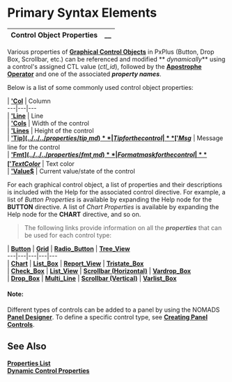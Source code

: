 # Primary Syntax Elements

**Control Object Properties** |  **__**  
---|---  
  
Various properties of **[Graphical Control Objects](../../../control_object_properties/graphical_control_objects.md)** in PxPlus (Button, Drop Box, Scrollbar, etc.) can be referenced and modified ** _dynamically_** using a control's assigned CTL value (_ctl_id_), followed by the **[Apostrophe Operator](../../../appendix/apostrophe_operator.md)** and one of the associated **_property names_**.

Below is a list of some commonly used control object properties:

|  **['Col](../../../properties/col.md)** |  Column  
---|---|---  
|  **['Line](../../../properties/line.md)** |  Line  
|  **['Cols](../../../properties/cols.md)** |  Width of the control  
|  **['Lines](../../../properties/lines.md)** |  Height of the control  
|  **['Tip$](../../../properties/tip_.md)** |  Tip for the control  
|  **['Msg$](../../../properties/msg_.md)** |  Message line for the control  
|  **['Fmt$](../../../properties/fmt_.md)** |  Format mask for the control  
|  **['TextColor$](../../../properties/textcolor_.md)** |  Text color  
|  **['Value$](../../../properties/value_.md)** |  Current value/state of the control  
  
For each graphical control object, a list of properties and their descriptions is included with the Help for the associated control directive. For example, a list of _Button Properties_ is available by expanding the Help node for the **BUTTON** directive. A list of _Chart Properties_ is available by expanding the Help node for the **CHART** directive, and so on.

> The following links provide information on all the **_properties_** that can be used for each control type:

|  [**Button**](../../../control_object_properties/button_properties.md) |  [**Grid**](../../../control_object_properties/grid_properties.md) |  [**Radio_Button**](../../../control_object_properties/radiobutton_properties.md) |  [**Tree_View**](../../../control_object_properties/treeview_properties.md)  
---|---|---|---|---  
|  [**Chart**](../../../control_object_properties/chart_properties.md) |  [**List_Box**](../../../control_object_properties/listbox_properties.md) |  **[Report_View](../../../control_object_properties/reportview_properties.md)** |  [**Tristate_Box**](../../../control_object_properties/tristate_box_properties.md)  
|  [**Check_Box**](../../../control_object_properties/checkbox_properties.md) |  [**List_View**](../../../control_object_properties/listview_properties.md) |  [**Scrollbar (Horizontal)**](../../../control_object_properties/hscrollbar_properties.md) |  [**Vardrop_Box**](../../../control_object_properties/vardropbox_properties.md)  
|  [**Drop_Box**](../../../control_object_properties/dropbox_properties.md) |  [**Multi_Line**](../../../control_object_properties/multiline_properties.md) |  [**Scrollbar (Vertical)**](../../../control_object_properties/vscrollbar_properties.md) |  [**Varlist_Box**](../../../control_object_properties/varlistbox_properties.md)  
  
#### **Note:**  
Different types of controls can be added to a panel by using the NOMADS [**Panel Designer**](../../../NOMADS%20Graphical%20Application/Panel%20Designer/Introduction.md). To define a specific control type, see [**Creating Panel Controls**](../../../NOMADS%20Graphical%20Application/Creating%20Panel%20Controls/Introduction.md).

## See Also

**[Properties List](../../../control_object_properties/properties_list.md)**  
**[Dynamic Control Properties](../../Graphical%20User%20Interfaces/Introduction.htm#dynamic)**
